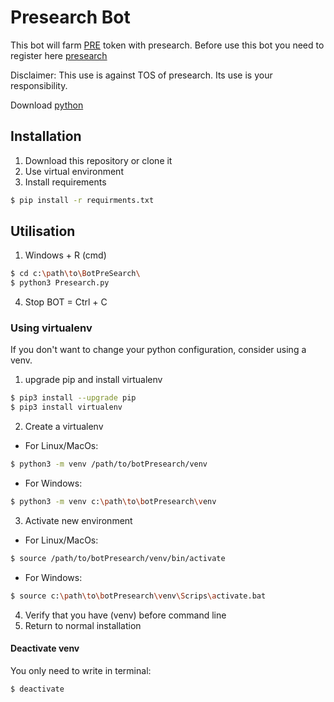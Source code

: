 # Presearch Bot

This bot will farm [PRE](https://coinmarketcap.com/fr/currencies/presearch/) token with presearch.
Before use this bot you need to register here [presearch](https://presearch.com/signup?rid=4001906)

Disclaimer: This use is against TOS of presearch. Its use is your responsibility.

Download [python](https://www.python.org/downloads/)

## Installation

1. Download this repository or clone it
2. Use virtual environment
3. Install requirements

```bash
$ pip install -r requirments.txt
```

## Utilisation

1. Windows + R (cmd)
```bash
$ cd c:\path\to\BotPreSearch\
$ python3 Presearch.py
```
4. Stop BOT = Ctrl + C
  
### Using virtualenv

If you don't want to change your python configuration, consider using a venv.

1. upgrade pip and install virtualenv

```bash
$ pip3 install --upgrade pip
$ pip3 install virtualenv
```

2. Create a virtualenv
- For Linux/MacOs:
```bash
$ python3 -m venv /path/to/botPresearch/venv
```
- For Windows:
```bash
$ python3 -m venv c:\path\to\botPresearch\venv
```
3. Activate new environment
- For Linux/MacOs:
```bash
$ source /path/to/botPresearch/venv/bin/activate
```
- For Windows:
```bash
$ source c:\path\to\botPresearch\venv\Scrips\activate.bat
```
4. Verify that you have (venv) before command line
5. Return to normal installation

#### Deactivate venv

You only need to write in terminal:
```bash
$ deactivate
```
